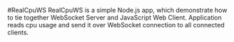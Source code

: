 #RealCpuWS
RealCpuWS is a simple Node.js app, which demonstrate how to tie together WebSocket Server and JavaScript Web Client.
Application reads cpu usage and send it over WebSocket connection to all connected clients.
